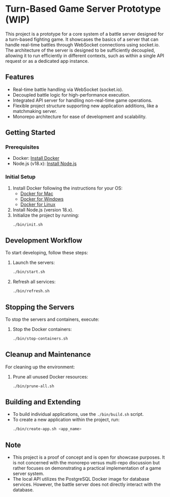 # Turn-Based Game Server Prototype (WIP)

This project is a prototype for a core system of a battle server designed for a turn-based fighting game. It showcases the basics of a server that can handle real-time battles through WebSocket connections using socket.io. The architecture of the server is designed to be sufficiently decoupled, allowing it to run efficiently in different contexts, such as within a single API request or as a dedicated app instance.

## Features

- Real-time battle handling via WebSocket (socket.io).
- Decoupled battle logic for high-performance execution.
- Integrated API server for handling non-real-time game operations.
- Flexible project structure supporting new application additions, like a matchmaking server.
- Monorepo architecture for ease of development and scalability.

## Getting Started

### Prerequisites

- Docker: [Install Docker](https://docs.docker.com/get-docker/)
- Node.js (v18.x): [Install Node.js](https://nodejs.org/)

### Initial Setup

1. Install Docker following the instructions for your OS:
   - [Docker for Mac](https://docs.docker.com/desktop/mac/install/)
   - [Docker for Windows](https://docs.docker.com/desktop/windows/install/)
   - [Docker for Linux](https://docs.docker.com/desktop/linux/install/)
2. Install Node.js (version 18.x).
3. Initialize the project by running:
   ```bash
   ./bin/init.sh
   ```

## Development Workflow

To start developing, follow these steps:

1. Launch the servers:
   ```bash
   ./bin/start.sh
   ```
2. Refresh all services:
   ```bash
   ./bin/refresh.sh
   ```

## Stopping the Servers

To stop the servers and containers, execute:

1. Stop the Docker containers:
   ```bash
   ./bin/stop-containers.sh
   ```

## Cleanup and Maintenance

For cleaning up the environment:

1. Prune all unused Docker resources:
   ```bash
   ./bin/prune-all.sh
   ```

## Building and Extending

- To build individual applications, use the `./bin/build.sh` script.
- To create a new application within the project, run:
  ```bash
  ./bin/create-app.sh <app_name>
  ```

## Note

- This project is a proof of concept and is open for showcase purposes. It is not concerned with the monorepo versus multi-repo discussion but rather focuses on demonstrating a practical implementation of a game server system.
- The local API utilizes the PostgreSQL Docker image for database services. However, the battle server does not directly interact with the database.
